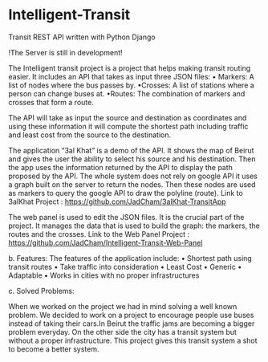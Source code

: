 # Intelligent-Transit
Transit REST API written with Python Django

!The Server is still in development! 

The Intelligent transit project is a project that helps making transit routing easier. It includes an API that takes as input three JSON files:
  • Markers: A list of nodes where the bus passes by.
  •Crosses: A list of stations where a person can change buses at.
  •Routes: The combination of markers and crosses that form a route.

The API will take as input the source and destination as coordinates and using these information it will compute the shortest path including traffic and least cost from the source to the destination.

The application “3al Khat” is a demo of the API. It shows the map of Beirut and gives the user the ability to select his source and his destination. Then the app uses the information returned by the API to display the path proposed by the API. The whole system does not rely on google API it uses a graph built on the server to return the nodes. Then these nodes are used as markers to query the google API to draw the polyline (route).
Link to 3alKhat Project : https://github.com/JadCham/3alKhat-TransitApp

The web panel is used to edit the JSON files. It is the crucial part of the project. It manages the data that is used to build the graph: the markers, the routes and the crosses.
Link to the Web Panel Project : https://github.com/JadCham/Intelligent-Transit-Web-Panel

b. Features:
The features of the application include:
• Shortest path using transit routes
• Take traffic into consideration
• Least Cost
• Generic
• Adaptable
• Works in cities with no proper infrastructures

c. Solved Problems:

When we worked on the project we had in mind solving a well known problem.
We decided to work on a project to encourage people use buses instead of taking their cars.In Beirut the traffic jams are becoming a bigger problem everyday.
On the other side the city has a transit system but without a proper infrastructure. This project gives this transit system a shot to become a better system.
